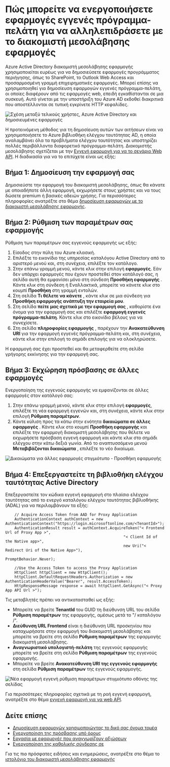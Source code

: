 <properties
    pageTitle="Πώς μπορείτε να ενεργοποιήσετε δημοσίευση εφαρμογών εγγενές πρόγραμμα-πελάτη με εφαρμογές του διακομιστή μεσολάβησης | Microsoft Azure"
    description="Περιγράφει τον τρόπο ενεργοποίησης εφαρμογές εγγενές πρόγραμμα-πελάτη για να επικοινωνήσετε με το Azure AD εφαρμογής διακομιστή μεσολάβησης γραμμή σύνδεσης για την παροχή ασφαλούς απομακρυσμένη πρόσβαση στις εφαρμογές εσωτερικής εγκατάστασης."
    services="active-directory"
    documentationCenter=""
    authors="kgremban"
    manager="femila"
    editor=""/>

<tags
    ms.service="active-directory"
    ms.workload="identity"
    ms.tgt_pltfrm="na"
    ms.devlang="na"
    ms.topic="article"
    ms.date="06/22/2016"
    ms.author="kgremban"/>

# <a name="how-to-enable-native-client-apps-to-interact-with-proxy-applications"></a>Πώς μπορείτε να ενεργοποιήσετε εφαρμογές εγγενές πρόγραμμα-πελάτη για να αλληλεπιδράσετε με το διακομιστή μεσολάβησης εφαρμογές

Azure Active Directory διακομιστή μεσολάβησης εφαρμογής χρησιμοποιείται ευρέως για να δημοσιεύσετε εφαρμογές προγράμματος περιήγησης, όπως το SharePoint, το Outlook Web Access και προσαρμοσμένη γραμμή επιχειρηματικές εφαρμογές. Μπορεί επίσης να χρησιμοποιηθεί για δημοσίευση εφαρμογών εγγενές πρόγραμμα-πελάτη, οι οποίες διαφέρουν από τις εφαρμογές web, επειδή εγκαθίστανται σε μια συσκευή. Αυτό γίνεται με την υποστήριξη του Azure AD εκδοθεί διακριτικά που αποστέλλονται σε τυπική εγκρίνετε HTTP κεφαλίδες.

![Σχέση μεταξύ τελικούς χρήστες, Azure Active Directory και δημοσιευμένες εφαρμογές](./media/active-directory-application-proxy-native-client/richclientflow.png)

Η προτεινόμενη μέθοδος για τη δημοσίευση αυτών των αιτήσεων είναι να χρησιμοποιήσετε το Azure βιβλιοθήκη ελέγχου ταυτότητας AD, η οποία αναλαμβάνει όλα τα προβλήματα ελέγχου ταυτότητας και υποστηρίζει πολλές περιβάλλοντα διαφορετικό πρόγραμμα-πελάτη. Διακομιστής μεσολάβησης σχετίζεται με την [Εγγενή εφαρμογή για να το σενάριο Web API](active-directory-authentication-scenarios.md#native-application-to-web-api). Η διαδικασία για να το επιτύχετε είναι ως εξής:

## <a name="step-1-publish-your-application"></a>Βήμα 1: Δημοσίευση την εφαρμογή σας

Δημοσιεύστε την εφαρμογή του διακομιστή μεσολάβησης, όπως θα κάνατε με οποιαδήποτε άλλη εφαρμογή, εκχωρήσετε στους χρήστες και να τους δώσετε premium ή βασικές αδειών χρήσης. Για περισσότερες πληροφορίες ανατρέξτε στο θέμα [δημοσίευση εφαρμογών με το διακομιστή μεσολάβησης εφαρμογής](active-directory-application-proxy-publish.md).

## <a name="step-2-configure-your-application"></a>Βήμα 2: Ρύθμιση των παραμέτρων σας εφαρμογής

Ρύθμιση των παραμέτρων σας εγγενούς εφαρμογής ως εξής:

1. Είσοδος στην πύλη του Azure κλασική.
2. Επιλέξτε το εικονίδιο της υπηρεσίας καταλόγου Active Directory από το αριστερό μενού και, στη συνέχεια, επιλέξτε τον κατάλογο.
3. Στην επάνω γραμμή μενού, κάντε κλικ στην επιλογή **εφαρμογές**. Εάν δεν υπάρχει εφαρμογές που έχουν προστεθεί στον κατάλογό σας, η σελίδα αυτή θα εμφανίσει μόνο στη σύνδεση **Προσθήκη εφαρμογής** . Κάντε κλικ στη σύνδεση ή Εναλλακτικά, μπορείτε να κάνετε κλικ στο κουμπί **Προσθήκη** στη γραμμή εντολών.
4. Στη σελίδα **Τι θέλετε να κάνετε** , κάντε κλικ σε μια σύνδεση για **Προσθήκη εφαρμογής ανάπτυξη την εταιρεία μου**.
5. Στη σελίδα **πείτε μας σχετικά με την εφαρμογή σας** , καθορίστε ένα όνομα για την εφαρμογή σας και επιλέξτε **εφαρμογή εγγενές πρόγραμμα-πελάτη**. Κάντε κλικ στο εικονίδιο βέλους για να συνεχίσετε.
6. Στη σελίδα **πληροφορίες εφαρμογής** , παρέχουν την **Ανακατεύθυνση URI** για την εφαρμογή εγγενές πρόγραμμα-πελάτη και, στη συνέχεια, κάντε κλικ στην επιλογή το σημάδι επιλογής για να ολοκληρώσετε.

Η εφαρμογή σας έχει προστεθεί και θα μεταφερθείτε στη σελίδα γρήγορης εκκίνησης για την εφαρμογή σας.

## <a name="step-3-grant-access-to-other-applications"></a>Βήμα 3: Εκχώρηση πρόσβασης σε άλλες εφαρμογές

Ενεργοποίηση της εγγενούς εφαρμογής να εμφανίζονται σε άλλες εφαρμογές στον κατάλογό σας:

1. Στην επάνω γραμμή μενού, κάντε κλικ στην επιλογή **εφαρμογές**, επιλέξτε τη νέα εφαρμογή εγγενών και, στη συνέχεια, κάντε κλικ στην επιλογή **Ρύθμιση παραμέτρων**.
2. Κάντε κύλιση προς τα κάτω στην ενότητα **δικαιώματα σε άλλες εφαρμογές** . Κάντε κλικ στο κουμπί **Προσθήκη εφαρμογής** και επιλέξτε την εφαρμογή διακομιστή μεσολάβησης που θέλετε να εκχωρήσετε πρόσβαση εγγενή εφαρμογή και κάντε κλικ στο σημάδι ελέγχου στην κάτω δεξιά γωνία. Από το αναπτυσσόμενο μενού **Μεταβιβάζονται δικαιώματα** , επιλέξτε το νέο δικαίωμα.

![Δικαιώματα για άλλες εφαρμογές στιγμιότυπο - Προσθήκη εφαρμογής](./media/active-directory-application-proxy-native-client/delegate_native_app.png)

## <a name="step-4-edit-the-active-directory-authentication-library"></a>Βήμα 4: Επεξεργαστείτε τη βιβλιοθήκη ελέγχου ταυτότητας Active Directory

Επεξεργαστείτε τον κώδικα εγγενή εφαρμογή στο πλαίσιο ελέγχου ταυτότητας από το ενεργό καταλόγου ελέγχου ταυτότητας βιβλιοθήκης (ADAL) για να περιλαμβάνουν τα εξής:

        // Acquire Access Token from AAD for Proxy Application
        AuthenticationContext authContext = new AuthenticationContext("https://login.microsoftonline.com/<TenantId>");
        AuthenticationResult result = authContext.AcquireToken("< Frontend Url of Proxy App >",
                                                        "< Client Id of the Native app>",
                                                        new Uri("< Redirect Uri of the Native App>"),
                                                        PromptBehavior.Never);

        //Use the Access Token to access the Proxy Application
        HttpClient httpClient = new HttpClient();
        httpClient.DefaultRequestHeaders.Authorization = new AuthenticationHeaderValue("Bearer", result.AccessToken);
        HttpResponseMessage response = await httpClient.GetAsync("< Proxy App API Url >");

Τις μεταβλητές πρέπει να αντικατασταθεί ως εξής:

- Μπορείτε να βρείτε **TenantId** του GUID τη διεύθυνση URL του σελίδα **Ρύθμιση παραμέτρων** της εφαρμογής, αμέσως μετά το "/ καταλόγου /".
- **Διεύθυνση URL Frontend** είναι η διεύθυνση URL προσκηνίου που καταχωρήσατε στην εφαρμογή του διακομιστή μεσολάβησης και μπορείτε να βρείτε στη σελίδα **Ρύθμιση παραμέτρων** της εφαρμογής διακομιστή μεσολάβησης.
- **Αναγνωριστικό υπολογιστή-πελάτη** της εγγενούς εφαρμογής μπορείτε να βρείτε στη σελίδα **Ρύθμιση παραμέτρων** της εγγενούς εφαρμογής.
- Μπορείτε να βρείτε **Ανακατεύθυνση URI της εγγενούς εφαρμογής** στη σελίδα **Ρύθμιση παραμέτρων** της εγγενούς εφαρμογής.

![Νέα εφαρμογή εγγενή ρύθμιση παραμέτρων στιγμιότυπο οθόνης της σελίδας](./media/active-directory-application-proxy-native-client/new_native_app.png)

Για περισσότερες πληροφορίες σχετικά με τη ροή εγγενή εφαρμογή, ανατρέξτε στο θέμα [εγγενή εφαρμογή για να web API](active-directory-authentication-scenarios.md#native-application-to-web-api).


## <a name="see-also"></a>Δείτε επίσης

- [Δημοσίευση εφαρμογών χρησιμοποιώντας το δικό σας όνομα τομέα](active-directory-application-proxy-custom-domains.md)
- [Ενεργοποίηση της πρόσβασης υπό όρους](active-directory-application-proxy-conditional-access.md)
- [Εργασία με εφαρμογές που αναγνωρίζουν αξιώσεων](active-directory-application-proxy-claims-aware-apps.md)
- [Ενεργοποίηση της καθολικής σύνδεσης σε](active-directory-application-proxy-sso-using-kcd.md)

Για τις πιο πρόσφατες ειδήσεις και ενημερώσεις, ανατρέξτε στο θέμα το [ιστολόγιο του διακομιστή μεσολάβησης εφαρμογής](http://blogs.technet.com/b/applicationproxyblog/)
